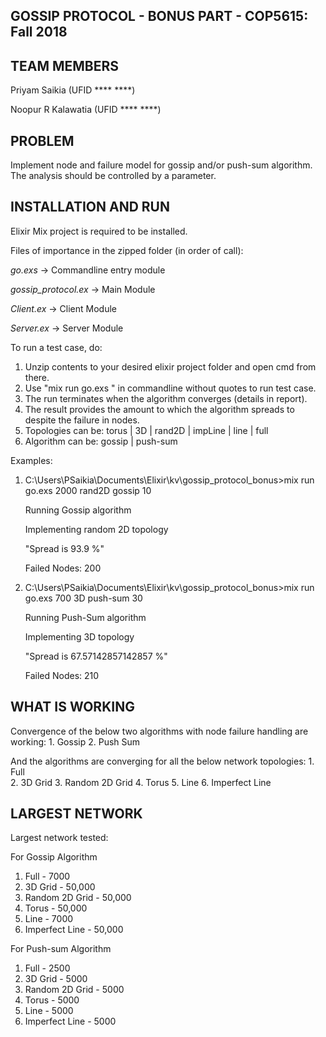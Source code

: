## **GOSSIP PROTOCOL - BONUS PART - COP5615: Fall 2018**

## **TEAM MEMBERS**
Priyam Saikia (UFID **** ****)

Noopur R Kalawatia (UFID **** ****)

## **PROBLEM**
Implement node and failure model for gossip and/or push-sum algorithm. The analysis should
be controlled by a parameter.

## **INSTALLATION AND RUN** 

Elixir Mix project is required to be installed. 

Files of importance in the zipped folder (in order of call):

*go.exs*            -> Commandline entry module

*gossip_protocol.ex* -> Main Module

*Client.ex*          -> Client Module

*Server.ex*          -> Server Module

To run a test case, do:

1. Unzip contents to your desired elixir project folder and open cmd from there.
2. Use "mix run go.exs <numNodes> <topology> <algorithm> <number of fail nodes>" in commandline 
   without quotes to run test case. 
3. The run terminates when the algorithm converges (details in report). 
4. The result provides the amount to which the algorithm spreads to despite the failure in nodes.
5. Topologies can be: torus | 3D | rand2D | impLine | line | full
6. Algorithm can be: gossip | push-sum

Examples:

1)
   C:\Users\PSaikia\Documents\Elixir\kv\gossip_protocol_bonus>mix run go.exs 2000 rand2D gossip 10

   Running Gossip algorithm
   
   Implementing random 2D topology
   
   "Spread is 93.9 %"
   
   Failed Nodes: 200
   
2)
   C:\Users\PSaikia\Documents\Elixir\kv\gossip_protocol_bonus>mix run go.exs 700 3D push-sum 30
   
   Running Push-Sum algorithm
   
   Implementing 3D topology
   
   "Spread is 67.57142857142857 %"
   
   Failed Nodes: 210

## **WHAT IS WORKING**
  Convergence of the below two algorithms with node failure handling are working:
    1. Gossip 
    2. Push Sum 
  
  And the algorithms are converging for all the below network topologies:
    1. Full  
    2. 3D Grid 
    3. Random 2D Grid
    4. Torus 
    5. Line 
    6. Imperfect Line 

## **LARGEST NETWORK**
    
   Largest network tested:
   
   For Gossip Algorithm
   1. Full -  7000
   2. 3D Grid  - 50,000
   3. Random 2D Grid - 50,000
   4. Torus - 50,000
   5. Line - 7000
   6. Imperfect Line - 50,000 
   
   For Push-sum Algorithm
   1. Full -  2500
   2. 3D Grid  - 5000
   3. Random 2D Grid - 5000
   4. Torus - 5000
   5. Line - 5000
   6. Imperfect Line - 5000
